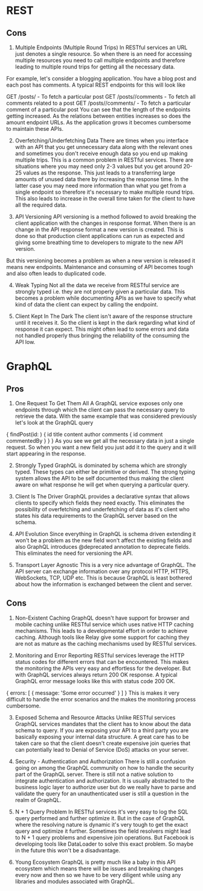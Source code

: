 # REST 
## Cons 

1. Multiple Endpoints (Multiple Round Trips)
In RESTful services an URL just denotes a single resource. So when there is an need for accessing multiple resources you need to call multiple endpoints and therefore leading to multiple round trips for getting all the necessary data.

For example, let's consider a blogging application. You have a blog post and each post has comments. A typical REST endpoints for this will look like

GET /posts/<postId> - To fetch a particular post
GET /posts/<postId>/comments - To fetch all comments related to a post
GET /posts/<postId>/comments/<commentId> - To fetch a particular comment of a particular post
You can see that the length of the endpoints getting increased. As the relations between entities increases so does the amount endpoint URLs. As the application grows it becomes cumbersome to maintain these APIs.

2. Overfetching/Underfetching Data
There are times when you interface with an API that you get unnecessary data along with the relevant ones and sometimes you don't receive enough data so you end up making multiple trips. This is a common problem in RESTful services. There are situations where you may need only 2-3 values but you get around 20-25 values as the response. This just leads to a transferring large amounts of unused data there by increasing the response time. In the latter case you may need more information than what you get from a single endpoint so therefore it's necessary to make multiple round trips. This also leads to increase in the overall time taken for the client to have all the required data.

3. API Versioning
API versioning is a method followed to avoid breaking the client application with the changes in response format. When there is an change in the API response format a new version is created. This is done so that production client applications can run as expected and giving some breathing time to developers to migrate to the new API version.

But this versioning becomes a problem as when a new version is released it means new endpoints. Maintenance and consuming of API becomes tough and also often leads to duplicated code.

4. Weak Typing
Not all the data we receive from RESTful service are strongly typed i.e. they are not properly given a particular data. This becomes a problem while documenting APIs as we have to specify what kind of data the client can expect by calling the endpoint.

5. Client Kept In The Dark
The client isn't aware of the response structure until it receives it. So the client is kept in the dark regarding what kind of response it can expect. This might often lead to some errors and data not handled properly thus bringing the reliability of the consuming the API low.

# GraphQL
## Pros

1. One Request To Get Them All
A GraphQL service exposes only one endpoints through which the client can pass the necessary query to retrieve the data. With the same example that was considered previously let's look at the GraphQL query

{
    findPost(id: <postId>) {
        id
        title
        content
        author
        comments {
            id
            comment
            commentedBy
        }
    }
}
As you see we get all the necessary data in just a single request. So when you want a new field you just add it to the query and it will start appearing in the response.

2. Strongly Typed
GraphQL is dominated by schema which are strongly typed. These types can either be primitive or derived. The strong typing system allows the API to be self documented thus making the client aware on what response he will get when querying a particular query.

3. Client Is The Driver
GraphQL provides a declarative syntax that allows clients to specify which fields they need exactly. This eliminates the possibility of overfetching and underfetching of data as it's client who states his data requirements to the GraphQL server based on the schema.

4. API Evolution
Since everything in GraphQL is schema driven extending it won't be a problem as the new field won't affect the existing fields and also GraphQL introduces @deprecated annotation to deprecate fields. This eliminates the need for versioning the API.

5. Transport Layer Agnostic
This is a very nice advantage of GraphQL. The API server can exchange information over any protocol HTTP, HTTPS, WebSockets, TCP, UDP etc. This is because GraphQL is least bothered about how the information is exchanged between the client and server.

## Cons

1. Non-Existent Caching
GraphQL doesn't have support for browser and mobile caching unlike RESTful service which uses native HTTP caching mechanisms. This leads to a developmental effort in order to achieve caching. Although tools like Relay give some support for caching they are not as mature as the caching mechanisms used by RESTful services.

2. Monitoring and Error Reporting
RESTful services leverage the HTTP status codes for different errors that can be encountered. This makes the monitoring the APIs very easy and effortless for the developer. But with GraphQL services always return 200 OK response. A typical GraphQL error message looks like this with status code 200 OK.

{
    errors: [
        { 
            message: 'Some error occurred'
        }
    ]
}
This is makes it very difficult to handle the error scenarios and the makes the monitoring process cumbersome.

3. Exposed Schema and Resource Attacks
Unlike RESTful services GraphQL services mandates that the client has to know about the data schema to query. If you are exposing your API to a third party you are basically exposing your internal data structure. A great care has to be taken care so that the client doesn't create expensive join queries that can potentially lead to Denial of Service (DoS) attacks on your server.

4. Security - Authentication and Authorization
There is still a confusion going on among the GraphQL community on how to handle the security part of the GraphQL server. There is still not a native solution to integrate authentication and authorization. It is usually abstracted to the business logic layer to authorize user but do we really have to parse and validate the query for an unauthenticated user is still a question in the realm of GraphQL.

5. N + 1 Query Problem
In RESTful services it's very easy to log the SQL query performed and further optimize it. But in the case of GraphQL where the resolving nature is dynamic it's very tough to get the exact query and optimize it further. Sometimes the field resolvers might lead to N + 1 query problems and expensive join operations. But Facebook is developing tools like DataLoader to solve this exact problem. So maybe in the future this won't be a disadvantage.

6. Young Ecosystem
GraphQL is pretty much like a baby in this API ecosystem which means there will be issues and breaking changes every now and then so we have to be very diligent while using any libraries and modules associated with GraphQL.
